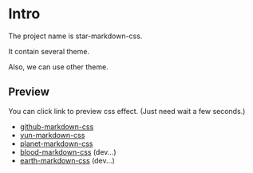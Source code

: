# Intro

The project name is star-markdown-css.

It contain several theme.

Also, we can use other theme.

## Preview

You can click link to preview css effect. (Just need wait a few seconds.)

- [github-markdown-css](#github)
- [yun-markdown-css](#yun)
- [planet-markdown-css](#planet)
- [blood-markdown-css](#blood) (dev...)
- [earth-markdown-css](#earth) (dev...)
